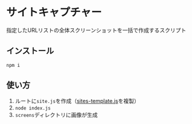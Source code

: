 # サイトキャプチャー

指定したURLリストの全体スクリーンショットを一括で作成するスクリプト

## インストール

```
npm i
```

## 使い方

1. ルートに`site.js`を作成（[sites-template.js](https://github.com/deer-inc/screen-capture/blob/main/sites-template.js)を複製）
2. `node index.js`
3. `screens`ディレクトリに画像が生成